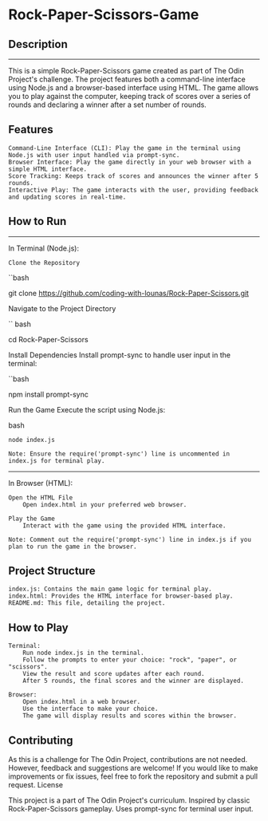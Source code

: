 # Rock-Paper-Scissors-Game


## Description
***

This is a simple Rock-Paper-Scissors game created as part of The Odin Project's challenge. The project features both a command-line interface using Node.js and a browser-based interface using HTML. The game allows you to play against the computer, keeping track of scores over a series of rounds and declaring a winner after a set number of rounds.
## Features

    Command-Line Interface (CLI): Play the game in the terminal using Node.js with user input handled via prompt-sync.
    Browser Interface: Play the game directly in your web browser with a simple HTML interface.
    Score Tracking: Keeps track of scores and announces the winner after 5 rounds.
    Interactive Play: The game interacts with the user, providing feedback and updating scores in real-time.

## How to Run
***
In Terminal (Node.js):

    Clone the Repository

 ``bash

git clone https://github.com/coding-with-lounas/Rock-Paper-Scissors.git

Navigate to the Project Directory

`` bash

cd Rock-Paper-Scissors

Install Dependencies
Install prompt-sync to handle user input in the terminal:

``bash

npm install prompt-sync

Run the Game
Execute the script using Node.js:

bash

    node index.js

    Note: Ensure the require('prompt-sync') line is uncommented in index.js for terminal play.
***
In Browser (HTML):

    Open the HTML File
        Open index.html in your preferred web browser.

    Play the Game
        Interact with the game using the provided HTML interface.

    Note: Comment out the require('prompt-sync') line in index.js if you plan to run the game in the browser.

## Project Structure

    index.js: Contains the main game logic for terminal play.
    index.html: Provides the HTML interface for browser-based play.
    README.md: This file, detailing the project.

## How to Play

    Terminal:
        Run node index.js in the terminal.
        Follow the prompts to enter your choice: "rock", "paper", or "scissors".
        View the result and score updates after each round.
        After 5 rounds, the final scores and the winner are displayed.

    Browser:
        Open index.html in a web browser.
        Use the interface to make your choice.
        The game will display results and scores within the browser.

## Contributing

As this is a challenge for The Odin Project, contributions are not needed. However, feedback and suggestions are welcome! If you would like to make improvements or fix issues, feel free to fork the repository and submit a pull request.
License

  This project is a part of The Odin Project's curriculum.
    Inspired by classic Rock-Paper-Scissors gameplay.
    Uses prompt-sync for terminal user input.
